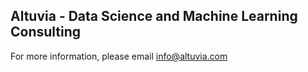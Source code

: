 ## Altuvia - Data Science and Machine Learning Consulting
For more information, please email info@altuvia.com
